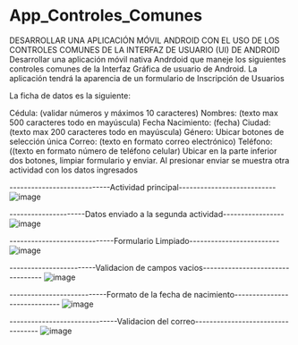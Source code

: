 # App_Controles_Comunes
DESARROLLAR UNA APLICACIÓN MÓVIL ANDROID CON EL USO DE LOS CONTROLES COMUNES DE LA INTERFAZ DE USUARIO (UI) DE ANDROID
Desarrollar una aplicación móvil nativa Andrdoid que maneje los siguientes controles comunes de la Interfaz Gráfica de usuario de Android. La aplicación tendrá la aparencia de un formulario de Inscripción de Usuarios

La ficha de datos es la siguiente:

Cédula: (validar números y máximos 10 caracteres)
Nombres: (texto max 500 caracteres todo en mayúscula)
Fecha Nacimiento: (fecha)
Ciudad: (texto max 200 caracteres todo en mayúscula)
Género: Ubicar botones de selección única
Correo: (texto en formato correo electrónico)
Teléfono: ((texto en formato número de teléfono celular)
Ubicar en la parte inferior dos botones, limpiar formulario y enviar. Al presionar enviar se muestra otra actividad con los datos ingresados

----------------------------Actividad principal---------------------------
![image](https://github.com/JohnVeraXD/App_Controles_Comunes/assets/108051712/a4decda5-fa85-4ce2-ba26-d1c2e3df1d9b)

---------------------Datos enviado a la segunda actividad-----------------
![image](https://github.com/JohnVeraXD/App_Controles_Comunes/assets/108051712/0014cd78-658a-41d3-b5ae-fffb6833eb33)

-----------------------------Formulario Limpiado-------------------------
![image](https://github.com/JohnVeraXD/App_Controles_Comunes/assets/108051712/d00abe2e-0b91-48bc-be48-eb5300feae82)

------------------------Validacion de campos vacios---------------------------------
![image](https://github.com/JohnVeraXD/App_Controles_Comunes/assets/108051712/fb6e2254-2b05-4aae-a180-4b04ef258c51)

---------------------------Formato de la fecha de nacimiento-----------------------------
![image](https://github.com/JohnVeraXD/App_Controles_Comunes/assets/108051712/b8b3d63d-5bf8-4bf4-89a8-f028040f5004)

------------------------------Validacion del correo----------------------------------
![image](https://github.com/JohnVeraXD/App_Controles_Comunes/assets/108051712/4ba51f9c-b4c7-438f-a7a9-18a4df7f2af3)

